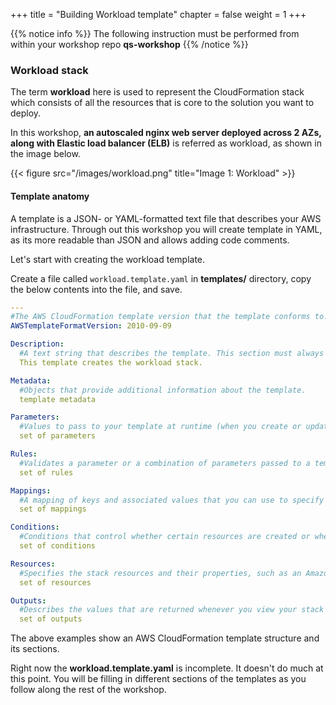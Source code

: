 +++
title = "Building Workload template"
chapter = false
weight = 1
+++

{{% notice info %}}
The following instruction must be performed from within your workshop repo **qs-workshop**
{{% /notice %}}

### Workload stack

The term **workload** here is used to represent the CloudFormation stack which consists of all the resources that is core to the solution you want to deploy.

In this workshop, **an autoscaled nginx web server deployed across 2 AZs, along with Elastic load balancer (ELB)** is referred as workload, as shown in the image below.

{{< figure src="/images/workload.png" title="Image 1: Workload" >}}

#### Template anatomy

A template is a JSON- or YAML-formatted text file that describes your AWS infrastructure. Through out this workshop you will create template in YAML, as its more readable than JSON and allows adding code comments.

Let's start with creating the workload template.

Create a file called `workload.template.yaml` in **templates/** directory, copy the below contents into the file, and save.

```yaml
---
#The AWS CloudFormation template version that the template conforms to. The template format version isn't the same as the API or WSDL version. The template format version can change independently of the API and WSDL versions.
AWSTemplateFormatVersion: 2010-09-09

Description:
  #A text string that describes the template. This section must always follow the template format version section.
  This template creates the workload stack.

Metadata:
  #Objects that provide additional information about the template.
  template metadata

Parameters:
  #Values to pass to your template at runtime (when you create or update a stack). You can refer to parameters from the Resources and Outputs sections of the template.
  set of parameters

Rules:
  #Validates a parameter or a combination of parameters passed to a template during a stack creation or stack update.
  set of rules

Mappings:
  #A mapping of keys and associated values that you can use to specify conditional parameter values, similar to a lookup table. You can match a key to a corresponding value by using the Fn::FindInMap intrinsic function in the Resources and Outputs sections.
  set of mappings

Conditions:
  #Conditions that control whether certain resources are created or whether certain resource properties are assigned a value during stack creation or update. For example, you could conditionally create a resource that depends on whether the stack is for a production or test environment.
  set of conditions

Resources:
  #Specifies the stack resources and their properties, such as an Amazon Elastic Compute Cloud instance or an Amazon Simple Storage Service bucket. You can refer to resources in the Resources and Outputs sections of the template.
  set of resources

Outputs:
  #Describes the values that are returned whenever you view your stack's properties.
  set of outputs
```

The above examples show an AWS CloudFormation template structure and its sections.

Right now the **workload.template.yaml** is incomplete. It doesn't do much at this point. You will be filling in different sections of the templates as you follow along the rest of the workshop.